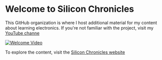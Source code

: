 # Welcome to Silicon Chronicles

This GitHub organization is where I host additional material for my content about learning electronics. If you're not familiar with the project, visit my [YouTube channe](https://youtube.com/@dmoisset)

[![Welcome Video](https://img.youtube.com/vi/vG9hGpPa0EqdlFUy/0.jpg)](https://www.youtube.com/watch?v=vG9hGpPa0EqdlFUy)

To explore the content, visit the [Silicon Chronicles website](https://siliconchronicles.github.io)
